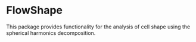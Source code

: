 # FlowShape
This package provides functionality for the analysis of cell shape using the spherical harmonics decomposition.
